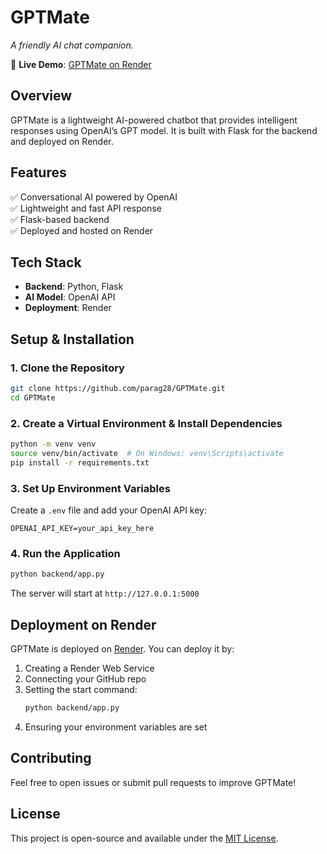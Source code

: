 

# **GPTMate**  
*A friendly AI chat companion.*  

🚀 **Live Demo**: [GPTMate on Render](https://gptmate-1.onrender.com/)  

## **Overview**  
GPTMate is a lightweight AI-powered chatbot that provides intelligent responses using OpenAI’s GPT model. It is built with Flask for the backend and deployed on Render.  

## **Features**  
✅ Conversational AI powered by OpenAI  
✅ Lightweight and fast API response  
✅ Flask-based backend  
✅ Deployed and hosted on Render  

## **Tech Stack**  
- **Backend**: Python, Flask  
- **AI Model**: OpenAI API  
- **Deployment**: Render  

## **Setup & Installation**  

### **1. Clone the Repository**  
```bash
git clone https://github.com/parag28/GPTMate.git
cd GPTMate
```

### **2. Create a Virtual Environment & Install Dependencies**  
```bash
python -m venv venv  
source venv/bin/activate  # On Windows: venv\Scripts\activate  
pip install -r requirements.txt  
```

### **3. Set Up Environment Variables**  
Create a `.env` file and add your OpenAI API key:  
```
OPENAI_API_KEY=your_api_key_here
```

### **4. Run the Application**  
```bash
python backend/app.py
```
The server will start at `http://127.0.0.1:5000`

## **Deployment on Render**  
GPTMate is deployed on [Render](https://render.com/). You can deploy it by:  
1. Creating a Render Web Service  
2. Connecting your GitHub repo  
3. Setting the start command:  
   ```bash
   python backend/app.py
   ```
4. Ensuring your environment variables are set  

## **Contributing**  
Feel free to open issues or submit pull requests to improve GPTMate!  

## **License**  
This project is open-source and available under the [MIT License](LICENSE).  

